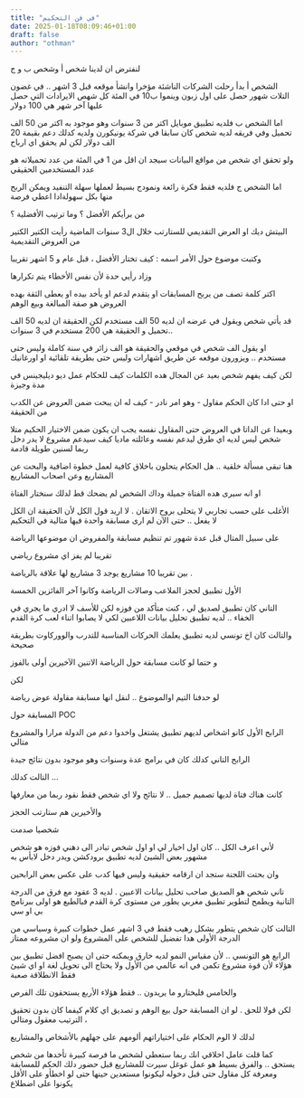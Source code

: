 ```yaml
---
title: "في فن التحكيم"
date: 2025-01-18T08:09:46+01:00
draft: false
author: "othman"
---
```


لنفترض ان لدينا شخص أ وشخص ب و ج

الشخص أ بدأ رحلت الشركات الناشئة مؤخرا وانشأ موقعه قبل 3 اشهر .. في غضون التلات شهور حصل على اول زبون وينموا ب10 في المئة كل شهص
الايرادات التي حصل عليها آخر شهر هي 100 دولار

اما الشخص ب فلديه تطبيق موبايل اكتر من 3 سنوات وهو موجود به اكتر من 50 الف تحميل وفي فريقه لديه شخص كان سابقا في شركة يونيكورن
ولديه كدلك دعم بقيمة 20 الف دولار لكن لم يحقق اي ارباح

ولو تحقق اي شخص من مواقع البيانات سيجد ان اقل من 1 في المئة من عدد تحميلاته هو عدد المستخدمين الحقيقي

اما الشخص ج فلديه فقط فكرة رائعة ونمودج بسيط لعملها سهلة التنفيد ويمكن الربح منها بكل سهولةادا اعطي فرصة

من برأيكم الأفضل ؟ وما ترتيب الأفضلية ؟

البيتش ديك او العرض التقديمي للستارتب خلال ال3 سنوات الماضية رأيت الكتير الكتير من العروض التقديمية

وكتبت موضوع حول الأمر اسمه : كيف تختار الأفضل ، قبل عام و 5 اشهر تقريبا 

وزاد رأيي حدة لأن نفس الأخطاء يتم تكرارها

اكتر كلمة تصف من يربح المسابقات او يتقدم لدعم او يأخد بيده او يعطى الثقة بهده العروض هو صفة المبالغة وبيع الوهم

قد يأتي شخص ويقول في عرضه ان لديه 50 الف مستخدم لكن الحقيقة ان لديه 50 الف تحميل و الحقيقة هي 200 مستخدم في 3 سنوات..

او يقول الف شخص في موقعي والحقيقة هو الف زائر في سنة كاملة وليس حتى مستخدم .. ويزورون موقعه عن طريق اشهارات وليس حتى بطريقة تلقائية او اورغانيك

لكن كيف يفهم شخص بعيد عن المجال هده الكلمات كيف للحكام عمل ديو ديليجينس في مدة وجيزة

او حتى ادا كان الحكم مقاول - وهو امر نادر - كيف له ان يبحت ضمن العروض عن الكدب من الحقيقة

وبعيدا عن الداتا في العروض حتى المقاول نفسه يجب ان يكون ضمن الاختيار الحكيم متلا شخص ليس لديه اي طرق ليدعم نفسه وعائلته ماديا كيف سيدعم مشروع لا يدر دخل ربما لسنين طويلة قادمة

هنا تبقى مسألة خلقية .. هل الحكام يتحلون باخلاق كافية لعمل خطوة اضافية والبحت عن المشاريع وعن اصحاب المشاريع 

او انه سيرى هده الفتاة جميلة وداك الشخص لم يضحك قط لدلك سنختار الفتاة

الأغلب على حسب تجاربي لا يتحلى بروح الاتقان . لا اريد قول الكل لأن الحقيقة ان الكل لا يفعل .. حتى الآن لم ارى مسابقة واحدة فيها متالية في التحكيم

على سبيل المتال قبل عدة شهور تم تنظيم مسابقة والمفروض ان موضوعها الرياضة

تقريبا لم يفز اي مشروع رياضي

بين تقريبا 10 مشاريع يوجد 3 مشاريع لها علاقة بالرياضة . 

الأول تطبيق لحجز الملاعب وصالات الرياضة وكانوا آخر الفائزين الخمسة

التاني كان تطبيق لصديق لي ، كنت متأكد من فوزه لكن للأسف لا ادري ما يجري في الخفاء .. لديه تطبيق تحليل بيانات اللاعبين لكي لا يصابوا اتناء لعب كرة القدم
 
والتالت كان اخ تونسي لديه تطبيق يعلمك الحركات المناسبة للتدرب والووركاوت بطريقة صحيحة

و حتما لو كانت مسابقة حول الرياضة الاتنين الآخيرين أولى بالفوز

لكن 

لو حدفنا التيم اوالموضوع .. لنقل انها مسابقة مقاولة عوض رياضة

المسابقة حول POC 

الرابح الأول كانو اشخاص لديهم تطبيق يشتغل واخدوا دعم من الدولة مرارا والمشروع متالي

الرابح التاني كدلك كان في برامج عدة وسنوات وهو موجود بدون نتائج جيدة

التالت كدلك ...

كانت هناك فتاة لديها تصميم جميل .. لا نتائج ولا اي شخص فقط نقود ربما من معارفها

والأخيرين هم ستارتب الحجز

شخصيا صدمت

لأني اعرف الكل .. كان اول اخيار لي او اول شخص تبادر الى دهني فوزه هو شخص مشهور بعض الشيئ لديه تطبيق برودكشن ويدر دخل لابأس به

وان بحتت اللجنة ستجد ان ارقامه حقيقية وليس فيها كدب على عكس بعض الرابحين

تاني شخص هو الصديق صاحب تحليل بيانات الاعبين . لديه 3 عقود مع فرق من الدرجة التانية ويطمح لتطوير تطبيق مغربي يطور من مستوى كرة القدم 
فبالطبع هو اولى ببرنامج بي او سي

التالت كان شخص يتطور بشكل رهيب فقط في 3 اشهر عمل خطوات كبيرة وسياسي من الدرجة الأولى هدا تفضيل للشخص على المشروع ولو ان مشروعه ممتاز

الرابع هو التونسي .. لأن مقياس النمو لديه خارق ويمكنه حتى ان يصبح افضل تطبيق بين هؤلاء لأن قوة مشروع تكمن في انه عالمي من الأول ولا يحتاج الى تحويل لغة او اي شيئ فقط الانطلاقة صعبة

والخامس فليختارو ما يريدون .. فقط هؤلاء الأربع يستحقون تلك الفرص

لكن قولا للحق . لو ان المسابقة حول بيع الوهم و تصديق اي كلام كيفما كان بدون تحقيق ، الترتيب معقول ومتالي

لدلك لا الوم الحكام على اختياراتهم ألومهم على جهلهم بالأشخاص والمشاريع 

كما قلت عامل اخلاقي انك ربما ستعطي لشخص ما فرصة كبيرة تأخدها من شخص يستحق .. والفرق بسيط هو عمل غوغل سيرت للمشاريع قبل حضور دلك الحكم للمسابقة ومعرفة كل مقاول حتى قبل دخوله ليكونوا مستعدين حينها حتى لو اخطأو على الأقل يكونوا على اضطلاع